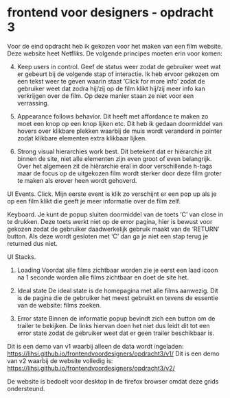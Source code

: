 # frontend voor designers - opdracht 3
Voor de eind opdracht heb ik gekozen voor het maken van een film website. Deze website heet Netfliks. De volgende principes moeten erin voor komen:

04. Keep users in control.
Geef de status weer zodat de gebruiker weet wat er gebeurt bij de volgende stap of interactie. Ik heb ervoor gekozen om een tekst weer te geven waarin staat ‘Click for more info’ zodat de gebruiker weet dat zodra hij/zij op de film klikt hij/zij meer info kan verkrijgen over de film. Op deze manier staan ze niet voor een verrassing.

09. Appearance follows behavior.
Dit heeft met affordance te maken zo moet een knop op een knop lijken etc. Dit heb ik gedaan doormiddel van hovers over klikbare plekken waarbij de muis wordt veranderd in pointer zodat klikbare elementen extra klikbaar lijken. 

11. Strong visual hierarchies work best.
Dit betekent dat er hiërarchie zit binnen de site, niet alle elementen zijn even groot of even belangrijk. Over het algemeen zit de hiërarchie eral in door verschillende h-tags maar de focus op de uitgekozen film wordt sterker door deze film groter te maken als erover heen wordt gehoverd.

UI Events.
Click. 
Mijn eerste event is klik zo verschijnt er een pop up als je op een film klikt die geeft je meer informatie over de film zelf.

Keyboard. 
Je kunt de popup sluiten doormiddel van de toets ‘C’ van close in te drukken. Deze toets werkt niet op de error pagina, hier is bewust voor gekozen zodat de gebruiker daadwerkelijk gebruik maakt van de ‘RETURN’ button. Als deze wordt gesloten met ‘C’ dan ga je niet een stap terug je returned dus niet.

UI Stacks.
1. Loading
Voordat alle films zichtbaar worden zie je eerst een laad icoon na 1 seconde worden alle films zichtbaar en doet de site het. 

2. Ideal state
De ideal state is de homepagina met alle films aanwezig. Dit is de pagina die de gebruiker het meest gebruikt en tevens de essentie van de website: films zoeken.

3. Error state
Binnen de informatie popup bevindt zich een button om de trailer te bekijken. De links hiervan doen het niet dus leidt dit tot een error state zodat de gebruiker weet dat er geen trailer beschikbaar is. 

Dit is een demo van v1 waarbij alleen de data wordt ingeladen: https://lihsi.github.io/frontendvoordesigners/opdracht3/v1/
Dit is een demo van v2 waarbij de website volledig is: https://lihsi.github.io/frontendvoordesigners/opdracht3/v2/

De website is bedoelt voor desktop in de firefox browser omdat deze grids ondersteund. 
